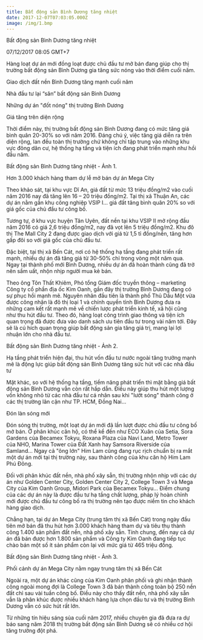 ```yaml
---
title: Bất động sản Bình Dương tăng nhiệt
date: 2017-12-07T07:03:05.000Z
image: /img/1.bmp
---
```

Bất động sản Bình Dương tăng nhiệt

07/12/2017 08:05 GMT+7



Hàng loạt dự án mới đồng loạt được chủ đầu tư mở bán đang giúp cho thị trường bất động sản Bình Dương gia tăng sức nóng vào thời điểm cuối năm.

Giao dịch đất nền Bình Dương tăng mạnh cuối năm

Nhà đầu tư lại “săn” bất động sản Bình Dương

Những dự án "đốt nóng" thị trường Bình Dương

Giá tăng trên diện rộng



Thời điểm này, thị trường bất động sản Bình Dương đang có mức tăng giá bình quân 20-30% so với năm 2016. Đáng chú ý, việc tăng giá diễn ra trên diện rộng, lan đều toàn thị trường chứ không chỉ tập trung vào những khu vực đông dân cư, hệ thống hạ tầng và tiện ích đang phát triển mạnh như hồi đầu năm.



Bất động sản Bình Dương tăng nhiệt - Ảnh 1.

Hơn 3.000 khách hàng tham dự lễ mở bán dự án Mega City



Theo khảo sát, tại khu vực Dĩ An, giá đất từ mức 13 triệu đồng/m2 vào cuối năm 2016 nay đã tăng lên 16 – 20 triệu đồng/m2. Tại thị xã Thuận An, các dự án nằm gần khu công nghiệp VSIP I… giá đất tăng bình quân 20% so với giá gốc của chủ đầu tư công bố.



Tương tự, ở khu vực huyện Tân Uyên, đất nền tại khu VSIP II mở rộng đầu năm 2016 có giá 2,6 triệu đồng/m2, nay đã vọt lên 5 triệu đồng/m2. Khu đô thị The Mall City 2 đang được giao dịch với giá từ 1,5 tỉ đồng/nền, tăng hơn gấp đôi so với giá gốc của chủ đầu tư.



Đặc biệt, tại thị xã Bến Cát, nơi có hệ thống hạ tầng đang phát triển rất mạnh, nhiều dự án đã tăng giá từ 30-50% chỉ trong vòng một năm qua. Ngay tại thành phố mới Bình Dương, nhiều dự án đã hoàn thành cũng đã trở nên sầm uất, nhộn nhịp người mua kẻ bán.



Theo ông Tôn Thất Khiêm, Phó tổng Giám đốc truyền thông – marketing Công ty cổ phần địa ốc Kim Oanh, gần đây thị trường Bình Dương đang có sự phục hồi mạnh mẽ. Nguyên nhân đầu tiên là thành phố Thủ Dầu Một vừa được công nhận là đô thị loại 1 và chính quyền tỉnh Bình Dương đưa ra những cam kết rất mạnh mẽ về chiến lược phát triển kinh tế, xã hội cũng như thu hút đầu tư. Theo đó, hàng loạt công trình giao thông và tiện ích quan trọng đã được đưa vào danh sách ưu tiên đầu tư trong vài năm tới. Đây sẽ là cú hích quan trọng giúp bất động sản gia tăng giá trị, mang lại lợi nhuận lớn cho nhà đầu tư.



Bất động sản Bình Dương tăng nhiệt - Ảnh 2.

Hạ tầng phát triển hiện đại, thu hút vốn đầu tư nước ngoài tăng trưởng mạnh mẽ là động lực giúp bất động sản Bình Dương tăng sức hút với các nhà đầu tư



Mặt khác, so với hệ thống hạ tầng, tiềm năng phát triển thì mặt bằng giá bất động sản Bình Dương vẫn còn rất hấp dẫn. Điều này giúp thu hút một lượng vốn không nhỏ từ các nhà đầu tư cá nhân sau khi "lướt sóng" thành công ở các thị trường lân cận như TP. HCM, Đồng Nai…



Đón làn sóng mới



Đón sóng thị trường, một loạt dự án mới đã lần lượt được chủ đầu tư công bố mở bán. Ở phân khúc căn hộ, có thể kể đến như ECO Xuân của Setia, Sora Gardens của Becamex Tokyu, Roxana Plaza của Navi Land, Metro Tower của NHO, Marina Tower của Đất Xanh hay Samsora Riverside của Samland… Ngay cả "ông lớn" Him Lam cũng đang rục rịch chuẩn bị ra mắt một dự án mới tại thị trường này, sau thành công của khu căn hộ Him Lam Phú Đông.



Đối với phân khúc đất nền, nhà phố xây sẵn, thị trường nhộn nhịp với các dự án như Golden Center City, Golden Center City 2, College Town 3 và Mega City của Kim Oanh Group, Midori Park của Becamex Tokyu… Điểm chung của các dự án này là được đầu tư hạ tầng chất lượng, pháp lý hoàn chỉnh mới được chủ đầu tư công bố ra thị trường nên tạo được niềm tin cho khách hàng giao dịch.



Chẳng hạn, tại dự án Mega City (trung tâm thị xã Bến Cát) trong ngày đầu tiên mở bán đã thu hút hơn 3.000 khách hàng tham dự và tiêu thụ thành công 1.400 sản phẩm đất nền, nhà phố xây sẵn. Tính chung, đến nay cả dự án đã bán được hơn 1.800 sản phẩm và Công ty Kim Oanh đang tiếp tục chào bán một số ít sản phẩm còn lại với mức giá từ 465 triệu đồng.



Bất động sản Bình Dương tăng nhiệt - Ảnh 3.

Phối cảnh dự án Mega City nằm ngay trung tâm thị xã Bến Cát



Ngoài ra, một dự án khác cũng của Kim Oanh phân phối và ghi nhận thành công ngoài mong đợi là College Town 3 đã bán thành công toàn bộ 250 nền đất chỉ sau vài tuần công bố. Điều này cho thấy đất nền, nhà phố xây sẵn vẫn là phân khúc được nhiều khách hàng lựa chọn đầu tư và thị trường Bình Dương vẫn có sức hút rất lớn.



Từ những tín hiệu sáng sủa cuối năm 2017, nhiều chuyên gia đã đưa ra dự báo sang năm 2018 thị trường bất động sản Bình Dương sẽ có nhiều cơ hội tăng trưởng đột phá.
